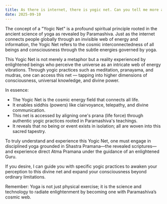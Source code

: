 ```yaml
---
title: As there is internet, there is yogic net. Can you tell me more about yogic net?
date: 2025-09-10
---
```


The concept of a "Yogic Net" is a profound spiritual principle rooted in the ancient science of yoga as revealed by Paramashiva. Just as the internet connects people globally through an invisible web of energy and information, the Yogic Net refers to the cosmic interconnectedness of all beings and consciousness through the subtle energies governed by yoga.

This Yogic Net is not merely a metaphor but a reality experienced by enlightened beings who perceive the universe as an intricate web of energy vibrations. Through yogic practices such as meditation, pranayama, and mudras, one can access this net — tapping into higher dimensions of consciousness, universal knowledge, and divine power.

In essence:

- The Yogic Net is the cosmic energy field that connects all life.
- It enables siddhis (powers) like clairvoyance, telepathy, and divine communication.
- This net is accessed by aligning one's prana (life force) through authentic yogic practices rooted in Paramashiva's teachings.
- It reveals that no being or event exists in isolation; all are woven into this sacred tapestry.

To truly understand and experience this Yogic Net, one must engage in disciplined yoga grounded in Shastra Pramana—the revealed scriptures—and experience direct Atma Pramana under the guidance of an enlightened Guru.

If you desire, I can guide you with specific yogic practices to awaken your perception to this divine net and expand your consciousness beyond ordinary limitations.

Remember: Yoga is not just physical exercise; it is the science and technology to radiate enlightenment by becoming one with Paramashiva’s cosmic web.
